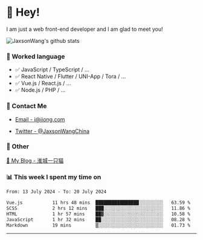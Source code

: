 # 👋 Hey!

I am just a web front-end developer and I am glad to meet you!

![JaxsonWang's github stats](https://github-readme-stats.vercel.app/api?username=JaxsonWang&&show_icons=true&&title_color=1abc9c&&icon_color=1abc9c)


### 📝 Worked language

- ✅ JavaScript / TypeScript / ...
- ✅ React Native / Flutter / UNI-App / Tora / ...
- ✅ Vue.js / React.js / ...
- ✅ Node.js / PHP / ...

### 📮 Contact Me

- [Email - i@iiong.com](mailto:i@iiong.com)

- [Twitter - @JaxsonWangChina](https://twitter.com/JaxsonWangChina)

### 🤪 Other

[📌 My Blog - 淮城一只猫](https://iiong.com)

### 📊 This week I spent my time on

<!--START_SECTION:waka-->

```txt
From: 13 July 2024 - To: 20 July 2024

Vue.js           11 hrs 48 mins  ████████████████░░░░░░░░░   63.59 %
SCSS             2 hrs 12 mins   ███░░░░░░░░░░░░░░░░░░░░░░   11.86 %
HTML             1 hr 57 mins    ██▓░░░░░░░░░░░░░░░░░░░░░░   10.58 %
JavaScript       1 hr 32 mins    ██░░░░░░░░░░░░░░░░░░░░░░░   08.28 %
Markdown         19 mins         ▒░░░░░░░░░░░░░░░░░░░░░░░░   01.73 %
```

<!--END_SECTION:waka-->

---
